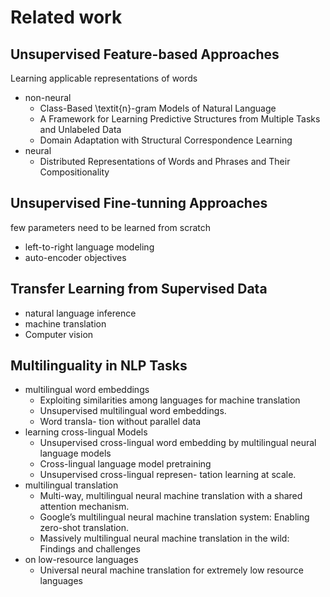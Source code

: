 # Related work

## Unsupervised Feature-based Approaches

Learning applicable representations of words

- non-neural
  - Class-Based \textit{n}-gram Models of Natural Language
  - A Framework for Learning Predictive Structures from Multiple Tasks and Unlabeled Data
  - Domain Adaptation with Structural Correspondence Learning
- neural
  - Distributed Representations of Words and Phrases and Their Compositionality

## Unsupervised Fine-tunning Approaches

few parameters need to be learned from scratch

- left-to-right language modeling
- auto-encoder objectives

## Transfer Learning from Supervised Data

- natural language inference
- machine translation
- Computer vision

## Multilinguality in NLP Tasks

- multilingual word embeddings
  - Exploiting similarities among languages for machine translation
  - Unsupervised multilingual word embeddings.
  - Word transla- tion without parallel data
- learning cross-lingual Models
  - Unsupervised cross-lingual word embedding by multilingual neural language models
  - Cross-lingual language model pretraining
  - Unsupervised cross-lingual represen- tation learning at scale.
- multilingual translation
  - Multi-way, multilingual neural machine translation with a shared attention mechanism.
  - Google’s multilingual neural machine translation system: Enabling zero-shot translation.
  - Massively multilingual neural machine translation in the wild: Findings and challenges
- on low-resource languages
  - Universal neural machine translation for extremely low resource languages
